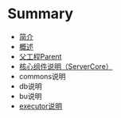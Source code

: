 # Summary

* [简介](README.md)
* [概述](概述.md)
* [父工程Parent](parent.md)
* [核心组件说明（ServerCore）](核心组件说明.md)
* commons说明
* db说明
* bu说明
* [executor说明](executor说明.md)

